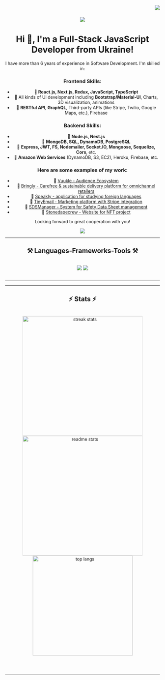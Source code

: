<img align="right" src="https://visitor-badge.laobi.icu/badge?page_id=igorsharov.igorsharov" />

<h1 align="center">
    <img src="https://readme-typing-svg.herokuapp.com/?font=Righteous&size=35&center=true&vCenter=true&width=500&height=70&duration=4000&lines=Hi+There!+👋;+I'm+Ihor+Sharov!;" />
</h1>

<div align="center">

# Hi 👋, I'm a Full-Stack JavaScript Developer from Ukraine!

I have more than 6 years of experience in Software Development. I'm skilled in:

### Frontend Skills:
- 📌 **React.js, Next.js, Redux, JavaScript, TypeScript**
- 📌 All kinds of UI development including **Bootstrap/Material-UI**, Charts, 3D visualization, animations
- 📌 **RESTful API, GraphQL**, Third-party APIs (like Stripe, Twilio, Google Maps, etc.), Firebase

### Backend Skills:
- 📌 **Node.js, Nest.js**
- 📌 **MongoDB, SQL, DynamoDB, PostgreSQL**
- 📌 **Express, JWT, FS, Nodemailer, Socket.IO, Mongoose, Sequelize, Cors**, etc.
- 📌 **Amazon Web Services** (DynamoDB, S3, EC2), Heroku, Firebase, etc.

### Here are some examples of my work:
- 📌 [Vuukle - Audience Ecosystem](http://vuukle.com/)
- 📌 [Bringly - Carefree & sustainable delivery platform for omnichannel retailers](https://www.bringly.nl/)
- 📌 [Speakly - application for studying foreign languages](https://www.speakly.me/)
- 📌 [TinyEmail - Marketing platform with Stripe integration](https://www.tinyemail.com/)
- 📌 [SDSManager - System for Safety Data Sheet management](https://inventory.sdsmanager.com/)
- 📌 [Stonedapecrew - Website for NFT project](http://stonedapecrew.com/)

Looking forward to great cooperation with you!

</div>

<div align="center">
  <a href="mailto:ihorsharov75@gmail.com">
    <img src="https://img.shields.io/badge/Gmail-333333?style=for-the-badge&logo=gmail&logoColor=red" />
  </a>
</div>

 <hr/>

<h2 align="center">⚒️ Languages-Frameworks-Tools ⚒️</h2>
<br/>
<div align="center">
    <img src="https://skillicons.dev/icons?i=react,bootstrap,mui,html,css,vscode,github,figma,tailwind,git,r" />
    <img src="https://skillicons.dev/icons?i=nodejs,javascript,typescript,express,firebase,mongodb,c,java,nextjs,mysql,flask" /><br>
</div>

<br/>
<hr/>


<hr/>

<h2 align="center">⚡ Stats ⚡</h2>
<br>
<div align=center>
  <img width=390 src="https://streak-stats.demolab.com/?user=igorsharov&count_private=true&theme=react&border_radius=10" alt="streak stats"/>
  <img width=390 src="https://github-readme-stats.vercel.app/api?username=igorsharov&count_private=true&show_icons=true&theme=react&rank_icon=github&border_radius=10" alt="readme stats" />
  <br/>
  <img width=325 align="center" src="https://github-readme-stats.vercel.app/api/top-langs/?username=igorsharov&hide=HTML&langs_count=8&layout=compact&theme=react&border_radius=10&size_weight=0.5&count_weight=0.5&exclude_repo=github-readme-stats" alt="top langs" />
</div>

<br/><br/>

<hr/>
